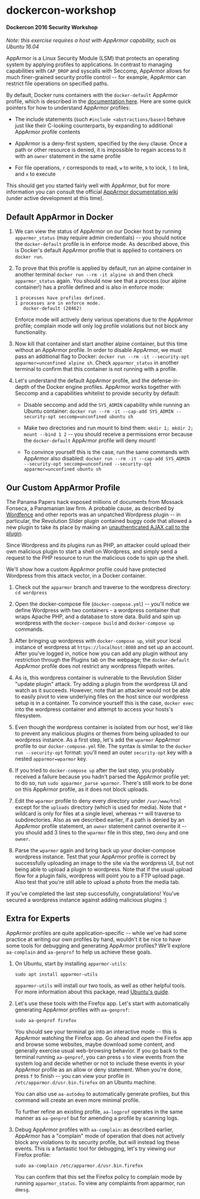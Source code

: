 # dockercon-workshop
#### Dockercon 2016 Security Workshop

_Note: this exercise requires a host with AppArmor capability, such as Ubuntu 16.04_

AppArmor is a Linux Security Module (LSM) that protects an operating system by applying profiles to applications.
In contrast to managing capabilities with `CAP_DROP` and syscalls with Seccomp, AppArmor allows for much finer-grained
security profile control -- for example, AppArmor can restrict file operations on specified paths.


By default, Docker runs containers with the `docker-default` AppArmor profile, which is described in the [documentation here](https://docs.docker.com/engine/security/apparmor/#understand-the-policies).  Here are some quick pointers for how to understand AppArmor profiles:
  
  - The include statements (such `#include <abstractions/base>`) behave just like their C-looking counterparts,
  by expanding to additional AppArmor profile contents

  - AppArmor is a deny-first system, specified by the `deny` clause.  Once a path or other resource is denied, it is impossible
  to regain access to it with an `owner` statement in the same profile

  - For file operations, `r` corresponds to read, `w` to write, `k` to lock, `l` to link, and `x` to execute

 This should get you started fairly well with AppArmor, but for more information you can consult the official [AppArmor documentation wiki](http://wiki.apparmor.net/index.php/Documentation) (under active development at this time).

## Default AppArmor in Docker

1.  We can view the status of AppArmor on our Docker host by running `apparmor_status` (may require admin credentials) -- you should notice the `docker-default` profile is in enforce mode.  As described above, this is Docker's default AppArmor profile that is applied to containers on `docker run`.

2.  To prove that this profile is applied by default, run an alpine container in another terminal `docker run --rm -it alpine sh` and then check `apparmor_status` again.  You should now see that a process (our alpine container!) has a profile defined and is also in enforce mode:
    ```
    1 processes have profiles defined.
    1 processes are in enforce mode.
       docker-default (28462)
    ```

    Enforce mode will actively deny various operations due to the AppArmor profile; complain mode will only log profile violations but not block any functionality.

3.  Now kill that container and start another alpine container, but this time without an AppArmor profile.  In order to disable AppArmor, we must pass an additional flag to Docker: `docker run --rm -it --security-opt apparmor=unconfined alpine sh`.  Check `apparmor_status` in another terminal to confirm that this container is not running with a profile.

4.  Let's understand the default AppArmor profile, and the defense-in-depth of the Docker engine profiles.  AppArmor works together with Seccomp and a capabilities whitelist to provide security by default:
	- Disable seccomp and add the `SYS_ADMIN` capability while running an Ubuntu container: `docker run --rm -it --cap-add SYS_ADMIN --security-opt seccomp=unconfined ubuntu sh`

	- Make two directories and run mount to bind them: `mkdir 1; mkdir 2; mount --bind 1 2` -- you should receive a permissions error because the `docker-default` AppArmor profile will deny mount!

	- To convince yourself this is the case, run the same commands with AppArmor also disabled: `docker run --rm -it --cap-add SYS_ADMIN --security-opt seccomp=unconfined --security-opt apparmor=unconfined ubuntu sh`


## Our Custom AppArmor Profile

The Panama Papers hack exposed millions of documents from Mossack Fonseca, a Panamanian law firm.  A probable cause, as described by [Wordfence](https://www.wordfence.com/blog/2016/04/mossack-fonseca-breach-vulnerable-slider-revolution/) and other reports was an unpatched Wordpress plugin -- in particular, the Revolution Slider plugin contained buggy code that allowed a new plugin to take its place by making an [unauthenticated AJAX call to the plugin](https://www.wordfence.com/wp-content/uploads/2016/04/Screen-Shot-2016-04-07-at-10.31.37-AM.png).


Since Wordpress and its plugins run as PHP, an attacker could upload their own malicious plugin to start a shell on Wordpress, and simply send a request to the PHP resource to run the malicious code to spin up the shell.


We'll show how a custom AppArmor profile could have protected Wordpress from this attack vector, in a Docker container.


1.  Check out the `apparmor` branch and traverse to the wordpress directory: `cd wordpress`

2.  Open the docker-compose file (`docker-compose.yml`) -- you'll notice we define Wordpress with two containers - a wordpress container that wraps Apache PHP, and a database to store data.  Build and spin up wordpress with the `docker-compose build` and `docker-compose up` commands.

3.  After bringing up wordpress with `docker-compose up`, visit your local instance of wordpress at `https://localhost:8080` and set up an account.  After you've logged in, notice how you can add any plugin without any restriction through the Plugins tab on the webpage; the `docker-default` AppArmor profile does not restrict any wordpress filepath writes.

4.  As is, this wordpress container is vulnerable to the Revolution Slider "update plugin" attack.  Try adding a plugin from the wordpress UI and watch as it succeeds.
However, note that an attacker would not be able to easily pivot to view underlying files on the host since our wordpress setup is in a container.  To convince yourself this is the case, `docker exec` into the wordpress container and attempt to access your hosts's filesystem.

5.  Even though the wordpress container is isolated from our host, we'd like to prevent any malicious plugins or themes from being uploaded to our wordpress instance.  As a first step, let's add the `wparmor` AppArmor profile to our `docker-compose.yml` file.  The syntax is similar to the `docker run --security-opt` format: you'll need an outer `security-opt` key with a nested `apparmor=wparmor` key.

6.  If you tried to `docker-compose up` after the last step, you probably received a failure because you hadn't parsed the AppArmor profile yet: to do so, run `sudo apparmor_parse wparmor`.  There's still work to be done on this AppArmor profile, as it does not block uploads.

7.  Edit the `wparmor` profile to deny every directory under `/var/www/html` except for the `uploads` directory (which is used for media).  Note that `*` wildcard is only for files at a single level, whereas `**` will traverse to subdirectories.  Also as we described earlier, if a path is denied by an AppArmor profile statement, an `owner` statement cannot overwrite it -- you should add 3 lines to the `wparmor` file in this step, two `deny` and one `owner`.

8.  Parse the `wparmor` again and bring back up your docker-compose wordpress instance.  Test that your AppArmor profile is correct by successfully uploading an image to the site via the wordpress UI, but not being able to upload a plugin to wordpress.  Note that if the usual upload flow for a plugin fails, wordpress will point you to a FTP upload page.  Also test that you're still able to upload a photo from the media tab.

If you've completed the last step successfully, congratulations!  You've secured a wordpress instance against adding malicious plugins :)


## Extra for Experts

AppArmor profiles are quite application-specific -- while we've had some practice at writing our own profiles by hand, wouldn't it be nice to have some tools for debugging and generating AppArmor profiles?  We'll explore `aa-complain` and `aa-genprof` to help us achieve these goals.

1.  On Ubuntu, start by installing `apparmor-utils`:

    `sudo apt install apparmor-utils`

    `apparmor-utils` will install our two tools, as well as other helpful tools.  For more information about this package, read [Ubuntu's guide](https://help.ubuntu.com/lts/serverguide/apparmor.html).


2.  Let's use these tools with the Firefox app. Let's start with automatically generating AppArmor profiles with `aa-genprof`:

	`sudo aa-genprof firefox`

	You should see your terminal go into an interactive mode -- this is AppArmor watching the Firefox app.  Go ahead and open the Firefox app and browse some websites, maybe download some content, and generally exercise usual web-browsing behavior.  If you go back to the terminal running `aa-genprof`, you can press `s` to view events from the system log and decide whether or not to include these events in your AppArmor profile as an allow or deny statement.  When you're done, press `f` to finish -- you can view your profile in `/etc/apparmor.d/usr.bin.firefox` on an Ubuntu machine.

	You can also use `aa-autodep` to automatically generate profiles, but this command will create an even more minimal profile.

	To further refine an existing profile, `aa-logprof` operates in the same manner as `aa-genprof` but for amending a profile by scanning logs.


3.  Debug AppArmor profiles with `aa-complain`: as described earlier, AppArmor has a "complain" mode of operation that does not actively block any violations to its security profile, but will instead log these events.  This is a fantastic tool for debugging, let's try viewing our Firefox profile:

    `sudo aa-complain /etc/apparmor.d/usr.bin.firefox`

    You can confirm that this set the Firefox policy to complain mode by running `apparmor_status`.  To view any complaints from apparmor, run `dmesg`.